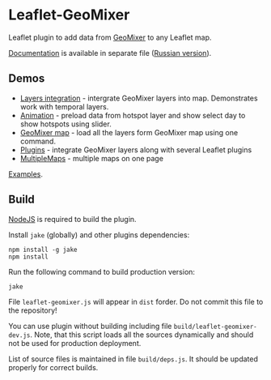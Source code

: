 Leaflet-GeoMixer
================

Leaflet plugin to add data from [GeoMixer](http://geomixer.ru) to any Leaflet map. 

[Documentation](documentation.md) is available in separate file ([Russian version](documentation-rus.md)).

Demos
------
  * [Layers integration](http://ScanEx.github.com/Leaflet-GeoMixer/examples/GMXLayerLeaflet.html) - intergrate GeoMixer layers into map. Demonstrates work with temporal layers.
  * [Animation](http://ScanEx.github.com/Leaflet-GeoMixer/examples/Animation.html) - preload data from hotspot layer and show select day to show hotspots using slider.
  * [GeoMixer map](http://ScanEx.github.com/Leaflet-GeoMixer/examples/GeoMixerMap.html) - load all the layers form GeoMixer map using one command.
  * [Plugins](http://ScanEx.github.com/Leaflet-GeoMixer/examples/Plugins.html) - integrate GeoMixer layers along with several Leaflet plugins
  * [MultipleMaps](http://ScanEx.github.com/Leaflet-GeoMixer/examples/MultipleMaps.html) - multiple maps on one page

[Examples](documentation-examples-rus.md).

Build
------

[NodeJS](http://nodejs.org/) is required to build the plugin.

Install `jake` (globally) and other plugins dependencies:
```
npm install -g jake
npm install
```

Run the following command to build production version:
```
jake
```

File `leaflet-geomixer.js` will appear in `dist` forder. Do not commit this file to the repository!

You can use plugin without building including file `build/leaflet-geomixer-dev.js`. Note, that this script loads all the sources dynamically and should not be used for production deployment.

List of source files is maintained in file `build/deps.js`. It should be updated properly for correct builds.
